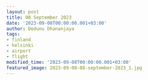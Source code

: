 ```yaml
---
layout: post
title: 08 September 2023
date: '2023-09-08T00:00:00.001+03:00'
author: Dedunu Dhananjaya
tags:
- finland
- helsinki
- airport
- flight
modified_time: '2023-09-08T00:00:00.001+03:00'
featured_image: 2023-09-08-08-september-2023_1.jpg
---
```

